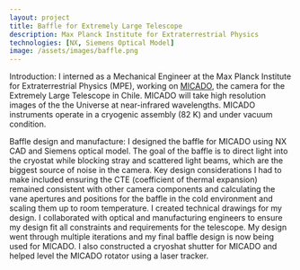 ```yaml
---
layout: project
title: Baffle for Extremely Large Telescope
description: Max Planck Institute for Extraterrestrial Physics
technologies: [NX, Siemens Optical Model]
image: /assets/images/baffle.png
---
```


Introduction: I interned as a Mechanical Engineer at the Max Planck Institute for Extraterrestrial
Physics (MPE), working on [MICADO](https://www.mpe.mpg.de/ir/micado), the camera for the Extremely Large Telescope in Chile. MICADO will take high resolution images of the the Universe at near-infrared wavelengths. MICADO instruments operate in a cryogenic assembly (82 K) and under vacuum condition. 


Baffle design and manufacture: I designed the baffle for MICADO using NX CAD and Siemens optical model. The goal of the baffle is to direct light into the cryostat while blocking stray and scattered light beams, which are the biggest source of noise in the camera. Key design considerations I had to make included ensuring the CTE (coefficient of thermal expansion) remained consistent with other camera components and calculating the vane apertures and positions for the baffle in the cold environment and scaling them up to room temperature. I created technical drawings for my design. I collaborated with optical and manufacturing engineers to ensure my design fit all constraints and requirements for the telescope. My design went through multiple iterations and my final baffle design is now being used for MICADO. I also constructed a cryoshat shutter for MICADO and helped level the MICADO rotator using a laser tracker. 



